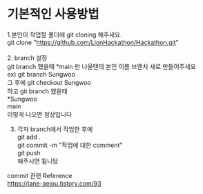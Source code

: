 # 기본적인 사용방법

1.본인이 작업할 폴더에 git cloning 해주세요. <br>
git clone "https://github.com/LionHackathon/Hackathon.git" <br> <br>
2. branch 설정 <br>
git branch 했을때 *main 만 나올텐데 본인 이름 브랜치 새로 만들어주세요 <br>
ex) git branch Sungwoo <br>
그 후에 git checkout Sungwoo <br>
하고 git branch 했을때 <br>
*Sungwoo <br>
main <br>
이렇게 나오면 정상입니다<br>

3. 각자 branch에서 작업한 후에 <br>
git add . <br>
git commit -m "작업에 대한 comment" <br>
git push <br>
해주시면 됩니당 <br>

commit 관련 Reference <br>
https://jane-aeiou.tistory.com/93
